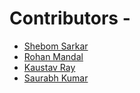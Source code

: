 # Contributors -
- [Shebom Sarkar](https://github.com/shebom640)
- [Rohan Mandal](https://github.com/rohan-trdt)
- [Kaustav Ray](https://github.com/kaustavRay1)
- [Saurabh Kumar](https://github.com/saurabh3825)
